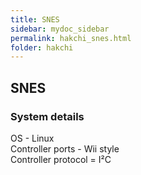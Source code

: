 ```yaml
---
title: SNES
sidebar: mydoc_sidebar
permalink: hakchi_snes.html
folder: hakchi
---
```


## SNES

### System details  
OS - Linux  
Controller ports - Wii style  
Controller protocol = I²C
